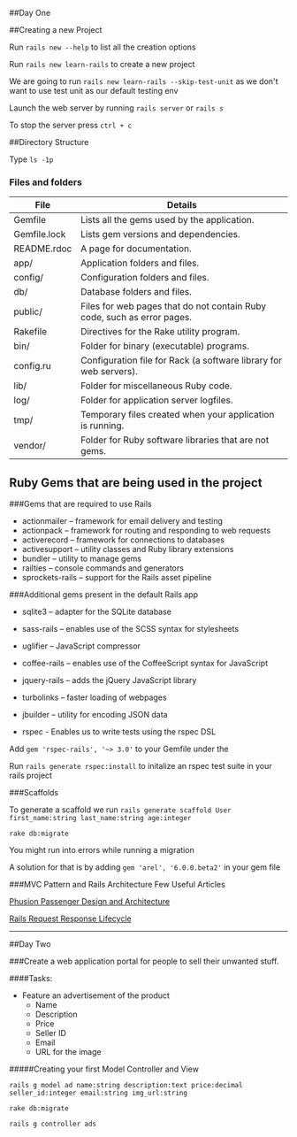 ##Day One

##Creating a new Project

Run `rails new --help` to list all the creation options

Run `rails new learn-rails` to create a new project

We are going to run `rails new learn-rails --skip-test-unit` as we don't want to use test unit as our default testing env

Launch the web server by running `rails server` or `rails s`

To stop the server press `ctrl + c`

##Directory Structure

Type `ls -1p`

### Files and folders

File | Details
-----|--------
Gemfile| Lists all the gems used by the application.
Gemfile.lock | Lists gem versions and dependencies.
README.rdoc | A page for documentation.
app/ | Application folders and files.
config/ |Configuration folders and files.
db/ |Database folders and files.
public/ |Files for web pages that do not contain Ruby code, such as error pages.
Rakefile |Directives for the Rake utility program.
bin/ |Folder for binary (executable) programs.
config.ru |Configuration file for Rack (a software library for web servers).
lib/ |Folder for miscellaneous Ruby code.
log/ |Folder for application server logfiles.
tmp/ |Temporary files created when your application is running.
vendor/ |Folder for Ruby software libraries that are not gems.


## Ruby Gems that are being used in the project

###Gems that are required to use Rails

* actionmailer – framework for email delivery and testing
* actionpack – framework for routing and responding to web requests
* activerecord – framework for connections to databases
* activesupport – utility classes and Ruby library extensions
* bundler – utility to manage gems
* railties – console commands and generators
* sprockets-rails – support for the Rails asset pipeline

###Additional gems present in the default Rails app

* sqlite3 – adapter for the SQLite database
* sass-rails – enables use of the SCSS syntax for stylesheets
* uglifier – JavaScript compressor
* coffee-rails – enables use of the CoffeeScript syntax for JavaScript
* jquery-rails – adds the jQuery JavaScript library
* turbolinks – faster loading of webpages
* jbuilder – utility for encoding JSON data

* rspec - Enables us to write tests using the rspec DSL


Add `gem 'rspec-rails', '~> 3.0'` to your Gemfile under the

Run `rails generate rspec:install` to initalize an rspec test suite in your rails project


###Scaffolds

To generate a scaffold we run `rails generate scaffold User first_name:string last_name:string age:integer`

`rake db:migrate`

You might run into errors while running a migration


A solution for that is by adding `gem 'arel', '6.0.0.beta2'` in your gem file

###MVC Pattern and Rails Architecture
Few Useful Articles

[Phusion Passenger Design and Architecture](https://www.phusionpassenger.com/documentation/Design%20and%20Architecture.html)

[Rails Request Response Lifecycle](http://stackoverflow.com/questions/12655604/ruby-rails-web-request-response-lifecycle#answer-12655930)


-------------------------

##Day Two

###Create a web application portal for people to sell their unwanted stuff.

####Tasks:
* Feature an advertisement of the product
    * Name
    * Description
    * Price
    * Seller ID
    * Email
    * URL for the image

#####Creating your first Model Controller and View

`rails g model ad name:string description:text price:decimal seller_id:integer email:string img_url:string`

`rake db:migrate`

`rails g controller ads`



